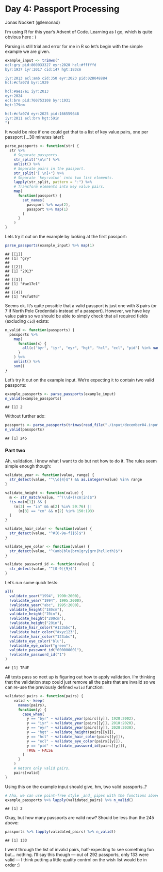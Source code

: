 Day 4: Passport Processing
================
Jonas Nockert (@lemonad)

I’m using R for this year’s Advent of Code. Learning as I go, which is
quite obvious here : )

Parsing is still trial and error for me in R so let’s begin with the
simple example we are given.

``` r
example_input <- trimws("
ecl:gry pid:860033327 eyr:2020 hcl:#fffffd
byr:1937 iyr:2017 cid:147 hgt:183cm

iyr:2013 ecl:amb cid:350 eyr:2023 pid:028048884
hcl:#cfa07d byr:1929

hcl:#ae17e1 iyr:2013
eyr:2024
ecl:brn pid:760753108 byr:1931
hgt:179cm

hcl:#cfa07d eyr:2025 pid:166559648
iyr:2011 ecl:brn hgt:59in
")
```

It would be nice if one could get that to a list of key value pairs, one
per passport \[…30 minutes later\]:

``` r
parse_passports <- function(str) {
  str %>%
    # Separate passports.
    str_split("\n\n") %>%
    unlist() %>%
    # Separate pairs in the passport.
    str_split("[ \n]+") %>%
    # Separate `key:value` into two list elements.
    lapply(str_split, pattern = ":") %>%
    # Transform elements into key value pairs.
    map(
      function(passport) {
        set_names(
          passport %>% map(2),
          passport %>% map(1)
        )
      }
    )
}
```

Lets try it out on the example by looking at the first passport:

``` r
parse_passports(example_input) %>% map(1)
```

    ## [[1]]
    ## [1] "gry"
    ## 
    ## [[2]]
    ## [1] "2013"
    ## 
    ## [[3]]
    ## [1] "#ae17e1"
    ## 
    ## [[4]]
    ## [1] "#cfa07d"

Seems ok. It’s quite possible that a valid passport is just one with 8
pairs (or 7 if North Pole Credentials instead of a passport). However,
we have key value pairs so we should be able to simply check that all
required fields (excluding `cid`) exists:

``` r
n_valid <- function(passports) {
  passports %>%
    map(
      function(x) {
        all(c("byr", "iyr", "eyr", "hgt", "hcl", "ecl", "pid") %in% names(x))
      }
    ) %>%
    unlist() %>%
    sum()
}
```

Let’s try it out on the example input. We’re expecting it to contain two
valid passports:

``` r
example_passports <- parse_passports(example_input)
n_valid(example_passports)
```

    ## [1] 2

Without further ado:

``` r
passports <- parse_passports(trimws(read_file("./input/december04.input")))
n_valid(passports)
```

    ## [1] 245

### Part two

Ah, validation. I know what I want to do but not how to do it. The rules
seem simple enough though:

``` r
validate_year <- function(value, range) {
  str_detect(value, "^\\d{4}$") && as.integer(value) %in% range
}

validate_height <- function(value) {
  m <- str_match(value, "^(\\d+)(cm|in)$")
  !is.na(m[1]) && (
    (m[3] == "in" && m[2] %in% 59:76) ||
      (m[3] == "cm" && m[2] %in% 150:193)
  )
}

validate_hair_color <- function(value) {
  str_detect(value, "^#[0-9a-f]{6}$")
}

validate_eye_color <- function(value) {
  str_detect(value, "^(amb|blu|brn|gry|grn|hzl|oth)$")
}

validate_password_id <- function(value) {
  str_detect(value, "^[0-9]{9}$")
}
```

Let’s run some quick tests:

``` r
all(
  validate_year("1994", 1990:2000),
  !validate_year("1994", 1995:2000),
  !validate_year("abc", 1995:2000),
  validate_height("180cm"),
  validate_height("70in"),
  !validate_height("200cm"),
  !validate_height("20in"),
  validate_hair_color("#123abc"),
  !validate_hair_color("#xyz123"),
  !validate_hair_color("123abc"),
  validate_eye_color("blu"),
  !validate_eye_color("green"),
  validate_password_id("000000001"),
  !validate_password_id("1")
)
```

    ## [1] TRUE

All tests pass so next up is figuring out how to apply validation. I’m
thinking that the validation step could just remove all the pairs that
are invalid so we can re-use the previously defined `valid` function:

``` r
validated_pairs <- function(pairs) {
    valid <- keep(
      names(pairs),
      function(y) {
        case_when(
          y == "byr" ~ validate_year(pairs[[y]], 1920:2002),
          y == "iyr" ~ validate_year(pairs[[y]], 2010:2020),
          y == "eyr" ~ validate_year(pairs[[y]], 2020:2030),
          y == "hgt" ~ validate_height(pairs[[y]]),
          y == "hcl" ~ validate_hair_color(pairs[[y]]),
          y == "ecl" ~ validate_eye_color(pairs[[y]]),
          y == "pid" ~ validate_password_id(pairs[[y]]),
          TRUE ~ FALSE
        )
      }
    )
    # Return only valid pairs.
    pairs[valid]
}
```

Using this on the example input should give, hm, two valid passports..?

``` r
# Aha, we can use point-free style _and_ pipes with the functions above!
example_passports %>% lapply(validated_pairs) %>% n_valid()
```

    ## [1] 2

Okay, but how many passports are valid now? Should be less than the 245
above:

``` r
passports %>% lapply(validated_pairs) %>% n_valid()
```

    ## [1] 133

I went through the list of invalid pairs, half-expecting to see
something fun but… nothing. I’ll say this though — out of 292 passports,
only 133 were valid — I think putting a little quality control on the
wish list would be in order :)
